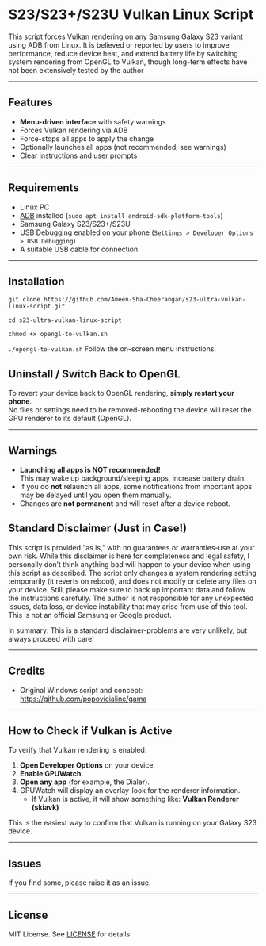 # S23/S23+/S23U Vulkan Linux Script

This script forces Vulkan rendering on any Samsung Galaxy S23 variant using ADB from Linux. It is believed or reported by users to improve performance, reduce device heat, and extend battery life by switching system rendering from OpenGL to Vulkan, though long-term effects have not been extensively tested by the author

---

## Features

- **Menu-driven interface** with safety warnings
- Forces Vulkan rendering via ADB
- Force-stops all apps to apply the change
- Optionally launches all apps (not recommended, see warnings)
- Clear instructions and user prompts

---

## Requirements

- Linux PC
- [ADB](https://developer.android.com/tools/adb) installed (`sudo apt install android-sdk-platform-tools`)
- Samsung Galaxy S23/S23+/S23U
- USB Debugging enabled on your phone (`Settings > Developer Options > USB Debugging`)
- A suitable USB cable for connection

---

## Installation
`git clone https://github.com/Ameen-Sha-Cheerangan/s23-ultra-vulkan-linux-script.git`

`cd s23-ultra-vulkan-linux-script`

`chmod +x opengl-to-vulkan.sh`

`./opengl-to-vulkan.sh`
Follow the on-screen menu instructions.


## Uninstall / Switch Back to OpenGL

To revert your device back to OpenGL rendering, **simply restart your phone**.  
No files or settings need to be removed-rebooting the device will reset the GPU renderer to its default (OpenGL).


---

## Warnings

- **Launching all apps is NOT recommended!**  
  This may wake up background/sleeping apps, increase battery drain.  
- If you do **not** relaunch all apps, some notifications from important apps may be delayed until you open them manually.
- Changes are **not permanent** and will reset after a device reboot.


## Standard Disclaimer (Just in Case!)

This script is provided “as is,” with no guarantees or warranties-use at your own risk. While this disclaimer is here for completeness and legal safety, I personally don’t think anything bad will happen to your device when using this script as described.
The script only changes a system rendering setting temporarily (it reverts on reboot), and does not modify or delete any files on your device. Still, please make sure to back up important data and follow the instructions carefully.
The author is not responsible for any unexpected issues, data loss, or device instability that may arise from use of this tool. This is not an official Samsung or Google product.

In summary: This is a standard disclaimer-problems are very unlikely, but always proceed with care!

---

## Credits

- Original Windows script and concept: https://github.com/popovicialinc/gama
---

## How to Check if Vulkan is Active

To verify that Vulkan rendering is enabled:

1. **Open Developer Options** on your device.
2. **Enable GPUWatch.**
3. **Open any app** (for example, the Dialer).
4. GPUWatch will display an overlay-look for the renderer information.
   - If Vulkan is active, it will show something like: **Vulkan Renderer (skiavk)**

This is the easiest way to confirm that Vulkan is running on your Galaxy S23 device.

---
## Issues

If you find some, please raise it as an issue.

---
## License

MIT License. See [LICENSE](LICENSE) for details.
